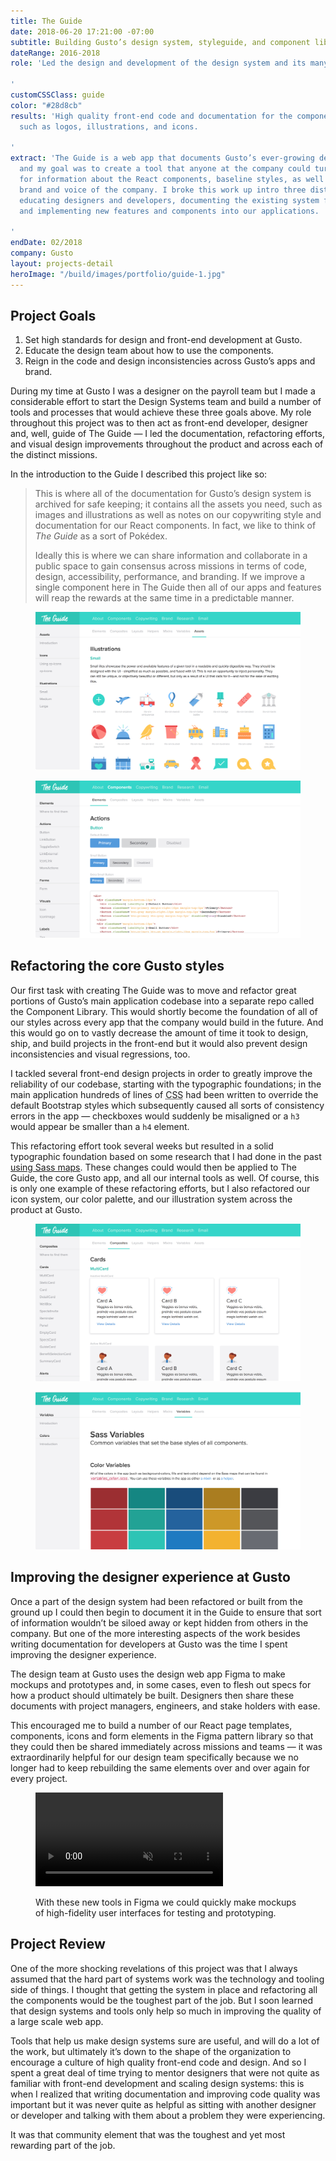 ```yaml
---
title: The Guide
date: 2018-06-20 17:21:00 -07:00
subtitle: Building Gusto’s design system, styleguide, and component library.
dateRange: 2016-2018
role: 'Led the design and development of the design system and its many React components.

'
customCSSClass: guide
color: "#28d8cb"
results: 'High quality front-end code and documentation for the components and assets,
  such as logos, illustrations, and icons.

'
extract: 'The Guide is a web app that documents Gusto’s ever-growing design system
  and my goal was to create a tool that anyone at the company could turn to when looking
  for information about the React components, baseline styles, as well as the overall
  brand and voice of the company. I broke this work up intro three distinct categories:
  educating designers and developers, documenting the existing system for future use,
  and implementing new features and components into our applications.

'
endDate: 02/2018
company: Gusto
layout: projects-detail
heroImage: "/build/images/portfolio/guide-1.jpg"
---
```


## Project Goals

1. Set high standards for design and front-end development at Gusto.
2. Educate the design team about how to use the components.
3. Reign in the code and design inconsistencies across Gusto’s apps and brand.

During my time at Gusto I was a designer on the payroll team but I made a considerable effort to start the Design Systems team and build a number of tools and processes that would achieve these three goals above. My role throughout this project was to then act as front-end developer, designer and, well, guide of The Guide — I led the documentation, refactoring efforts, and visual design improvements throughout the product and across each of the distinct missions.

In the introduction to the Guide I described this project like so:

> This is where all of the documentation for Gusto’s design system is archived for safe keeping; it contains all the assets you need, such as images and illustrations as well as notes on our copywriting style and documentation for our React components. In fact, we like to think of *The Guide* as a sort of Pokédex.
>
> Ideally this is where we can share information and collaborate in a public space to gain consensus across missions in terms of code, design, accessibility, performance, and branding. If we improve a single component here in The Guide then all of our apps and features will reap the rewards at the same time in a predictable manner.

<div class='side-by-side'>
  <div class='side-by-side__child'>
    <figure>
      <img src="/build/images/portfolio/guide-2.jpg" alt="" />
    </figure>
  </div>

  <div class='side-by-side__child'>
    <figure>
      <img src="/build/images/portfolio/guide-3.jpg" alt="" />
    </figure>
  </div>
</div>



## Refactoring the core Gusto styles

Our first task with creating The Guide was to move and refactor great portions of Gusto’s main application codebase into a separate repo called the Component Library. This would shortly become the foundation of all of our styles across every app that the company would build in the future. And this  would go on to vastly decrease the amount of time it took to design, ship, and build projects in the front-end but it would also prevent design inconsistencies and visual regressions, too.

I tackled several front-end design projects in order to greatly improve the reliability of our codebase, starting with the typographic foundations; in the main application hundreds of lines of <abbr title='cascading style sheets'>CSS</abbr> had been written to override the default Bootstrap styles which subsequently caused all sorts of consistency errors in the app — checkboxes would suddenly be misaligned or a `h3` would appear be smaller than a `h4` element.

This refactoring effort took several weeks but resulted in a solid typographic foundation based on some research that I had done in the past [using Sass maps](https://robinrendle.com/notes/typographic-scale-with-sass-maps/). These changes could would then be applied to The Guide, the core Gusto app, and all our internal tools as well. Of course, this is only one example of these refactoring efforts, but I also refactored our icon system, our color palette, and our illustration system across the product at Gusto.

<div class='side-by-side'>
  <div class='side-by-side__child'>
    <figure>
      <img src="/build/images/portfolio/guide-4.jpg" alt="" />
    </figure>
  </div>

  <div class='side-by-side__child'>
    <figure>
      <img src="/build/images/portfolio/guide-5.jpg" alt="" />
    </figure>
  </div>
</div>


## Improving the designer experience at Gusto

Once a part of the design system had been refactored or built from the ground up I could then begin to document it in the Guide to ensure that sort of information wouldn’t be siloed away or kept hidden from others in the company. But one of the more interesting aspects of the work besides writing documentation for developers at Gusto was the time I spent improving the designer experience.

The design team at Gusto uses the design web app Figma to make mockups and prototypes and, in some cases, even to flesh out specs for how a product should ultimately be built. Designers then share these documents with project managers, engineers, and stake holders with ease.

This encouraged me to build a number of our React page templates, components, icons and form elements in the Figma pattern library so that they could then be shared immediately across missions and teams — it was extraordinarily helpful for our design team specifically because we no longer had to keep rebuilding the same elements over and over again for every project.

<div class='m-wrapper--unpadded-wide'>
  <figure>
    <video src="/uploads/figma-library.mp4" muted autoplay loop playsinline></video>
    <figcaption>
      <p>
         With these new tools in Figma we could quickly make mockups of high-fidelity user interfaces for testing and prototyping.
      </p>
    </figcaption>
  </figure>
</div>

## Project Review

One of the more shocking revelations of this project was that I always assumed that the hard part of systems work was the technology and tooling side of things. I thought that getting the system in place and refactoring all the components would be the toughest part of the job. But I soon learned that design systems and tools only help so much in improving the quality of a large scale web app.

Tools that help us make design systems sure are useful, and will do a lot of the work, but ultimately it’s down to the shape of the organization to encourage a culture of high quality front-end code and design. And so I spent a great deal of time trying to mentor designers that were not quite as familiar with front-end development and scaling design systems: this is when I realized that writing documentation and improving code quality was important but it was never quite as helpful as sitting with another designer or developer and talking with them about a problem they were experiencing.

It was that community element that was the toughest and yet most rewarding part of the job.
